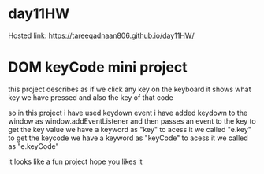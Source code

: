 # day11HW

Hosted link: https://tareeqadnaan806.github.io/day11HW/

# DOM keyCode mini project

this project describes as if we click any key on the keyboard it shows what key we have pressed and also the key of that code

so in this project i have used keydown event i have added keydown to the window as window.addEventListener and then passes an event to the key 
to get the key value we have a keyword as "key" to acess it we called "e.key"
to get the keycode we have a keyword as "keyCode" to acess it we called as "e.keyCode"

it looks like a fun project hope you likes it 
